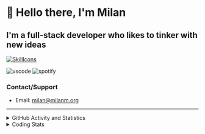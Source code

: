 # 👋 Hello there, I'm Milan
## I'm a full-stack developer who likes to tinker with new ideas
[![SkillIcons](https://skillicons.dev/icons?i=js,ts,nextjs,tailwind,html,go,bash,git,nginx,prisma,kubernetes,docker,linux)](https://skillicons.dev)

![vscode](https://nocache.advaith.workers.dev?url=https://img.shields.io/endpoint?url=https://dev.discordprofiles.me/api/badge/vscode/423203831971708958)
![spotify](https://nocache.advaith.workers.dev?url=https://img.shields.io/endpoint?url=https://dev.discordprofiles.me/api/badge/spotify/423203831971708958)

### Contact/Support

- Email: [milan@milanm.org](mailto:milan@milanm.org)
 
---
 
<details>
  <summary>GitHub Activity and Statistics</summary>
  <img src="/github-metrics.svg" />
</details>
<details>
  <summary>Coding Stats</summary>
  <!--START_SECTION:waka-->

```txt
TypeScript     1 hr 10 mins    ████████████████▒░░░░░░░░   65.94 %
YAML           23 mins         █████▒░░░░░░░░░░░░░░░░░░░   21.68 %
JSON           5 mins          █▒░░░░░░░░░░░░░░░░░░░░░░░   05.23 %
Text           3 mins          █░░░░░░░░░░░░░░░░░░░░░░░░   03.62 %
JavaScript     1 min           ▒░░░░░░░░░░░░░░░░░░░░░░░░   01.26 %
```

<!--END_SECTION:waka-->
</details>
